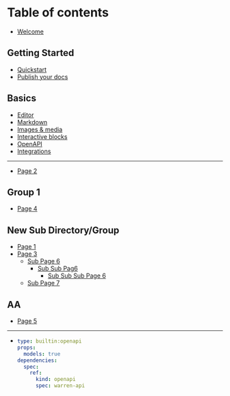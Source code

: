 # Table of contents

* [Welcome](README.md)

## Getting Started

* [Quickstart](getting-started/quickstart.md)
* [Publish your docs](getting-started/publish-your-docs.md)

## Basics

* [Editor](basics/editor.md)
* [Markdown](basics/markdown.md)
* [Images & media](basics/images-and-media.md)
* [Interactive blocks](basics/interactive-blocks.md)
* [OpenAPI](basics/openapi.md)
* [Integrations](basics/integrations.md)

***

* [Page 2](page-2.md)

## Group 1

* [Page 4](group-1/page-4.md)

## New Sub Directory/Group

* [Page 1](new-sub-directory-group/page-1.md)
* [Page 3](new-sub-directory-group/page-3/README.md)
  * [Sub Page 6](new-sub-directory-group/page-3/sub-page-6/README.md)
    * [Sub Sub Pag6](new-sub-directory-group/page-3/sub-page-6/sub-sub-pag6/README.md)
      * [Sub Sub Sub Page 6](new-sub-directory-group/page-3/sub-page-6/sub-sub-pag6/sub-sub-sub-page-6.md)
  * [Sub Page 7](new-sub-directory-group/page-3/sub-page-7.md)

## AA

* [Page 5](aa/page-5.md)

***

* ```yaml
  type: builtin:openapi
  props:
    models: true
  dependencies:
    spec:
      ref:
        kind: openapi
        spec: warren-api
  ```
